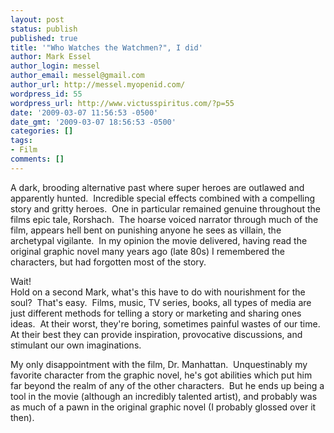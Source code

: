 ```yaml
---
layout: post
status: publish
published: true
title: '"Who Watches the Watchmen?", I did'
author: Mark Essel
author_login: messel
author_email: messel@gmail.com
author_url: http://messel.myopenid.com/
wordpress_id: 55
wordpress_url: http://www.victusspiritus.com/?p=55
date: '2009-03-07 11:56:53 -0500'
date_gmt: '2009-03-07 18:56:53 -0500'
categories: []
tags:
- Film
comments: []
---
```

<p>A dark, brooding alternative past where super heroes are outlawed and apparently hunted.&#0160; Incredible special effects combined with a compelling story and gritty heroes.&#0160; One in particular remained genuine throughout the films epic tale, Rorshach.&#0160; The hoarse voiced narrator through much of the film, appears hell bent on punishing anyone he sees as villain, the archetypal vigilante.&#0160; In my opinion the movie delivered, having read the original graphic novel many years ago (late 80s) I remembered the characters, but had forgotten most of the story.</p>
<p>Wait!<br />Hold on a second Mark, what&#39;s this have to do with nourishment for the soul?&#0160; That&#39;s easy.&#0160; Films, music, TV series, books, all types of media are just different methods for telling a story or marketing and sharing ones ideas.&#0160; At their worst, they&#39;re boring, sometimes painful wastes of our time.&#0160; At their best they can provide inspiration, provocative discussions, and stimulant our own imaginations.</p>
<p>My only disappointment with the film, Dr. Manhattan.&#0160; Unquestinably my favorite character from the graphic novel, he&#39;s got abilities which put him far beyond the realm of any of the other characters.&#0160; But he ends up being a tool in the movie (although an incredibly talented artist), and probably was as much of a pawn in the original graphic novel (I probably glossed over it then).</p>
